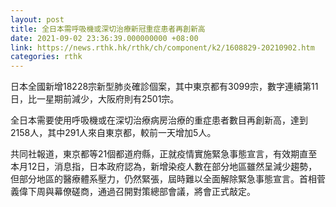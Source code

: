 ```yaml
---
layout: post
title: 全日本需呼吸機或深切治療新冠重症患者再創新高
date: 2021-09-02 23:36:39.000000000 +08:00
link: https://news.rthk.hk/rthk/ch/component/k2/1608829-20210902.htm
categories: rthk
---
```


日本全國新增18228宗新型肺炎確診個案，其中東京都有3099宗，數字連續第11日，比一星期前減少，大阪府則有2501宗。

全日本需要使用呼吸機或在深切治療病房治療的重症患者數目再創新高，達到2158人，其中291人來自東京都，較前一天增加5人。

共同社報道，東京都等21個都道府縣，正就疫情實施緊急事態宣言，有效期直至本月12日，消息指，日本政府認為，新增染疫人數在部分地區雖然呈減少趨勢，但部分地區的醫療體系壓力，仍然緊張，屆時難以全面解除緊急事態宣言。首相菅義偉下周與幕僚磋商，通過召開對策總部會議，將會正式敲定。
